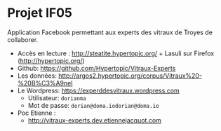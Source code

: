 # Projet IF05

Application Facebook permettant aux experts des vitraux de Troyes de collaborer.

- Accès en lecture : http://steatite.hypertopic.org/ + Lasuli sur Firefox (http://hypertopic.org/)
- Github: https://github.com/Hypertopic/Vitraux-Experts
- Les données: http://argos2.hypertopic.org/corpus/Vitraux%20-%20B%C3%A9nel
- Le Wordpress: https://experddesvitraux.wordpress.com
  - Utilisateur: `dorianma`
  - Mot de passe: `dorian@doma.iodorian@doma.io`
- Poc Etienne :
  - http://vitraux-experts.dev.etiennejacquot.com
